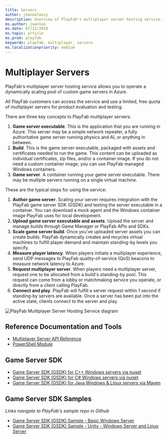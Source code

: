 ```yaml
---
title: Servers
author: joannaleecy
description: Overview of PlayFab's multiplayer server hosting service.
ms.author: joanlee
ms.date: 07/12/2018
ms.topic: article
ms.prod: playfab
keywords: playfab. multiplayer, servers
ms.localizationpriority: medium
---
```


# Multiplayer Servers

PlayFab's multiplayer server hosting service allows you to operate a dynamically scaling pool of custom game servers in Azure.

All PlayFab customers can access the service and use a limited, free quota of multiplayer servers for product evaluation and testing. 

There are three key concepts to PlayFab multiplayer servers:

1. **Game server executable**. This is the application that you are running in Azure. This server may be a simple network repeater, a fully authoritative game server running physics and AI, or anything in between.
2. **Build**. This is the game server executable, packaged with assets and certificates needed to run the game. This content can be uploaded as individual certificates, zip files, and/or a container image. If you do not need a custom container image, you can use PlayFab managed Windows containers.
3. **Game server**. A container running your game server executable. There may be multiple servers running on a single virtual machine.

These are the typical steps for using the service:

1. **Author game server**. Scaling your server requires integration with the PlayFab game server SDK (GSDK) and testing the server executable in a container. You can download a mock agent and the Windows container image PlayFab uses for local development.
2. **Upload game server executable and assets**. Upload the server and manage builds through Game Manager or PlayFab APIs and SDKs.
3. **Scale game server build**. Once you've uploaded server assets you can create *builds*. PlayFab dynamically creates and recycles virtual machines to fulfill player demand and maintain standing-by levels you specify.
4. **Measure player latency**. When players initiate a multiplayer experience, send UDP messages to PlayFab quality-of-service (QoS) beacons to measure network latency to Azure.
5. **Request multiplayer server**. When players need a multiplayer server, request one to be allocated from a build's standing-by pool. This request can come from a lobby or matchmaking service you operate, or directly from a client calling PlayFab.
6. **Connect and play**. PlayFab will fulfill a server request within 1 second if standing-by servers are available. Once a server has been put into the active state, clients connect to the server and play.

![PlayFab Multiplayer Server Hosting Service diagram](media/tutorials/multiplayer-server-hosting-service-diagram.png)

## Reference Documentation and Tools
- [Multiplayer Server API Reference](xref:titleid.playfabapi.com.multiplayer.multiplayerserver)
- [PowerShell Module](https://www.powershellgallery.com/packages/PlayFabMultiplayer)

## Game Server SDK 
- [Game Server SDK (GSDK) for C++ Windows servers via nuget](https://www.nuget.org/packages/com.playfab.cppgsdk.v140)
- [Game Server SDK (GSDK) for C# Windows servers via nuget](https://www.nuget.org/packages/com.playfab.csharpgsdk)
- [Game Server SDK (GSDK) for Java Windows & Linux servers via Maven](https://mvnrepository.com/artifact/com.playfab/gameserverSDK)

## Game Server SDK Samples
*Links navigate to PlayFab's sample repo in Github*
- [Game Server SDK (GSDK) Sample - Basic Windows Server](https://github.com/PlayFab/gsdkSamples)
- [Game Server SDK (GSDK) Sample - Unity - Windows Server and Linux Server](https://github.com/PlayFab/gsdkSamples/blob/master/UnityMirror/README.md)
